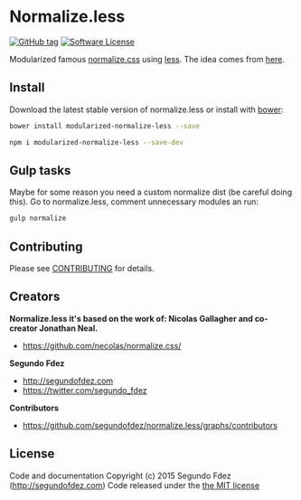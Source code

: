 # Normalize.less

[![GitHub tag](https://img.shields.io/github/tag/segundofdez/normalize.less.svg?style=flat-square)](https://github.com/segundofdez/reticulas-cssframework/tags)
[![Software License](https://img.shields.io/badge/license-MIT-brightgreen.svg?style=flat-square)](LICENSE.md)

Modularized famous [normalize.css][3] using [less][1].
The idea comes from [here][4].


## Install

Download the latest stable version of normalize.less or install with [bower][2]:
```bash
bower install modularized-normalize-less --save
```
```bash
npm i modularized-normalize-less --save-dev
```

## Gulp tasks
Maybe for some reason you need a custom normalize dist (be careful doing this). Go to normalize.less, comment unnecessary modules an run:
```bash
gulp normalize
```


## Contributing

Please see [CONTRIBUTING](https://github.com/segundofdez/normalize.less/blob/master/CONTRIBUTING.md) for details.


## Creators

**Normalize.less it's based on the work of:  Nicolas Gallagher and co-creator Jonathan Neal.**

- <https://github.com/necolas/normalize.css/>

**Segundo Fdez**

- <http://segundofdez.com>
- <https://twitter.com/segundo_fdez>

**Contributors**
- <https://github.com/segundofdez/normalize.less/graphs/contributors>


## License
Code and documentation Copyright (c) 2015 Segundo Fdez (http://segundofdez.com) Code released under the [the MIT license](https://github.com/segundofdez/normalize.less/blob/dev/LICENSE.md)

[1]:http://lesscss.org/
[2]:http://bower.io/
[3]:https://github.com/necolas/normalize.css/
[4]:https://github.com/necolas/normalize.css/issues/222
